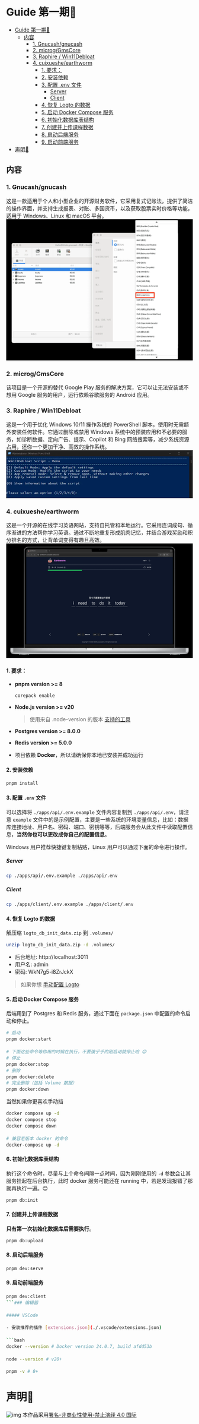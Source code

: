 # Guide 第一期🌄

<!--ts-->
* [Guide 第一期🌄](#guide-第一期)
   * [内容](#内容)
      * [1. <a href="https://github.com/Gnucash/gnucash">Gnucash/gnucash</a>](https://github.com/Gnucash/gnucash)
      * [2. <a href="https://github.com/microg/GmsCore">microg/GmsCore</a>](https://github.com/microg/GmsCore)
      * [3. <a href="https://github.com/Raphire/Win11Debloat">Raphire / Win11Debloat</a>](https://github.com/Raphire/Win11Debloat)
      * [4. <a href="https://github.com/cuixueshe/earthworm">cuixueshe/earthworm</a>](https://github.com/cuixueshe/earthworm)
         * [1. 要求：](#1-要求)
         * [2. 安装依赖](#2-安装依赖)
         * [3. 配置 .env 文件](#3-配置-env-文件)
            * [Server](#server)
            * [Client](#client)
         * [4. 恢复 Logto 的数据](#4-恢复-logto-的数据)
         * [5. 启动 Docker Compose 服务](#5-启动-docker-compose-服务)
         * [6. 初始化数据库表结构](#6-初始化数据库表结构)
         * [7. 创建并上传课程数据](#7-创建并上传课程数据)
         * [8. 启动后端服务](#8-启动后端服务)
         * [9. 启动前端服务](#9-启动前端服务)
* [声明🧭](#声明)

<!-- Created by https://github.com/ekalinin/github-markdown-toc -->
<!-- Added by: runner, at: Tue Oct  1 10:20:21 UTC 2024 -->

<!--te-->

## 内容
### 1. Gnucash/gnucash
这是一款适用于个人和小型企业的开源财务软件，它采用复式记账法，提供了简洁的操作界面，并支持生成报表、对账、多国货币，以及获取股票实时价格等功能，适用于 Windows、Linux 和 macOS 平台。![1_gnucash_1.png](https://github.com/jr94330/Guide/blob/main/images/1_gnucash_1.png)
### 2. microg/GmsCore
该项目是一个开源的替代 Google Play 服务的解决方案，它可以让无法安装或不想用 Google 服务的用户，运行依赖谷歌服务的 Android 应用。
### 3. Raphire / Win11Debloat
这是一个用于优化 Windows 10/11 操作系统的 PowerShell 脚本，使用时无需额外安装任何软件。它通过删除或禁用 Windows 系统中的预装应用和不必要的服务，如诊断数据、定向广告、提示、Copilot 和 Bing 网络搜索等，减少系统资源占用，还你一个更加干净、高效的操作系统。
![1_Win11Debloat_1.png](https://github.com/jr94330/Guide/blob/main/images/1_Win11Debloat_1.png)
### 4. cuixueshe/earthworm
这是一个开源的在线学习英语网站，支持自托管和本地运行。它采用连词成句、循序渐进的方法帮你学习英语。通过不断地重复形成肌肉记忆，并结合游戏奖励和积分排名的方式，让背单词变得有趣且高效。![1_earthworm_1.png](https://github.com/jr94330/Guide/blob/main/images/1_earthworm_1.png)
#### 1. 要求：

- **pnpm version >= 8**

  ```bash
  corepack enable
  ```

- **Node.js version >= v20**
  > 使用来自 .node-version 的版本 [支持的工具](https://github.com/shadowspawn/node-version-usage#compatibility-testing)
- **Postgres version >= 8.0.0**
- **Redis version >= 5.0.0**
- 项目依赖 **Docker**，所以请确保你本地已安装并成功运行

#### 2. 安装依赖

```bash
pnpm install
```

#### 3. 配置 `.env` 文件

可以选择将 `./apps/api/.env.example` 文件内容复制到 `./apps/api/.env`，请注意 `example` 文件中的是示例配置，主要是一些系统的环境变量信息，比如：数据库连接地址、用户名、密码、端口、密钥等等，后端服务会从此文件中读取配置信息，**当然你也可以更改成你自己的配置信息**。

Windows 用户推荐快捷键复制粘贴，Linux 用户可以通过下面的命令进行操作。

##### Server

```bash
cp ./apps/api/.env.example ./apps/api/.env
```

##### Client

```bash
cp ./apps/client/.env.example ./apps/client/.env
```

#### 4. 恢复 Logto 的数据

解压缩 `logto_db_init_data.zip` 到 `.volumes/`

```bash
unzip logto_db_init_data.zip -d .volumes/
```

- 后台地址: http://localhost:3011
- 用户名: admin
- 密码: WkN7g5-i8ZrJckX

> 如果你想 [手动配置 Logto](https://github.com/cuixueshe/earthworm/wiki/%E8%BF%81%E7%A7%BB-Logto-%E7%94%A8%E6%88%B7%E7%B3%BB%E7%BB%9F%E5%90%8E%E6%9C%AC%E5%9C%B0%E5%90%AF%E5%8A%A8%E9%85%8D%E7%BD%AE%E6%96%B9%E6%A1%88%EF%BC%88%E8%B4%A1%E7%8C%AE%E8%80%85%EF%BC%89)

#### 5. 启动 Docker Compose 服务

后端用到了 Postgres 和 Redis 服务，通过下面在 `package.json` 中配置的命令启动和停止。

```bash
# 启动
pnpm docker:start

# 下面这些命令等你用的时候在执行，不要傻乎乎的刚启动就停止哈 😊
# 停止
pnpm docker:stop
# 删除
pnpm docker:delete
# 完全删除（包括 Volume 数据）
pnpm docker:down
```

当然如果你更喜欢手动挡

```bash
docker compose up -d
docker compose stop
docker compose down

# 兼容老版本 docker 的命令
docker-compose up -d
```

#### 6. 初始化数据库表结构

执行这个命令时，尽量与上个命令间隔一点时间，因为刚刚使用的 `-d` 参数会让其服务挂起在后台执行，此时 docker 服务可能还在 running 中，若是发现报错了那就再执行一遍。😊

```bash
pnpm db:init
```

#### 7. 创建并上传课程数据

**只有第一次初始化数据库后需要执行**。

```bash
pnpm db:upload
```

#### 8. 启动后端服务

```bash
pnpm dev:serve
```

#### 9. 启动前端服务

```bash
pnpm dev:client
```### 编辑器

##### VSCode

- 安装推荐的插件 [extensions.json](./.vscode/extensions.json)

```bash
docker --version # Docker version 24.0.7, build afdd53b

node --version # v20+

pnpm -v # 8+
```
# 声明🧭

![img](https://licensebuttons.net/l/by-nc-nd/4.0/88x31.png)
本作品采用[署名-非商业性使用-禁止演绎 4.0 国际](https://creativecommons.org/licenses/by-nc-nd/4.0/)

